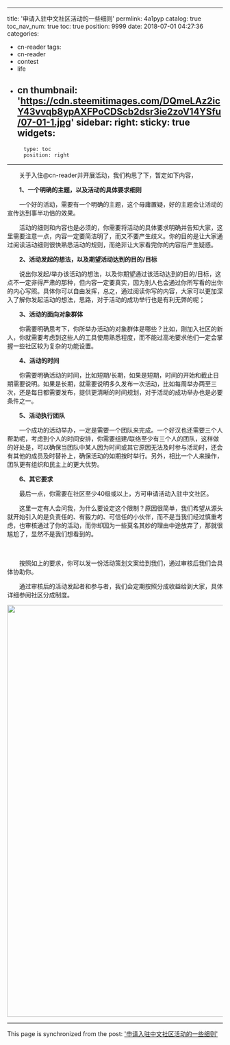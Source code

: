 
---
title: '申请入驻中文社区活动的一些细则'
permlink: 4a1pyp
catalog: true
toc_nav_num: true
toc: true
position: 9999
date: 2018-07-01 04:27:36
categories:
- cn-reader
tags:
- cn-reader
- contest
- life
- cn
thumbnail: 'https://cdn.steemitimages.com/DQmeLAz2icY43vvqb8ypAXFPoCDScb2dsr3ie2zoV14YSfu/07-01-1.jpg'
sidebar:
    right:
        sticky: true
widgets:
    -
        type: toc
        position: right
---


<html>
<p>　　关于入住@cn-reader并开展活动，我们构思了下，暂定如下内容，</p>
<p>　　<strong>1、一个明确的主题，以及活动的具体要求细则</strong></p>
<p>　　一个好的活动，需要有一个明确的主题，这个毋庸置疑，好的主题会让活动的宣传达到事半功倍的效果。</p>
<p>　　活动的细则和内容也是必须的，你需要将活动的具体要求明确并告知大家，这里需要注意一点，内容一定要简洁明了，而又不要产生歧义。你的目的是让大家通过阅读活动细则很快熟悉活动的规则，而绝非让大家看完你的内容后产生疑惑。</p>
<p>　　<strong>2、活动发起的想法，以及期望活动达到的目的/目标</strong></p>
<p>　　说出你发起/举办该活动的想法，以及你期望通过该活动达到的目的/目标，这点不一定非得严肃的那种，但内容一定要真实，因为别人也会通过你所写看的出你的内心写照。具体你可以自由发挥，总之，通过阅读你写的内容，大家可以更加深入了解你发起活动的想法，思路，对于活动的成功举行也是有利无弊的呢；</p>
<p>　　<strong>3、活动的面向对象群体</strong></p>
<p>　　你需要明确思考下，你所举办活动的对象群体是哪些？比如，刚加入社区的新人，你就需要考虑到这些人的工具使用熟悉程度，而不能过高地要求他们一定会掌握一些社区较为复杂的功能设置。</p>
<p>　　<strong>4、活动的时间</strong></p>
<p>　　你需要明确活动的时间，比如短期/长期，如果是短期，时间的开始和截止日期需要说明。如果是长期，就需要说明多久发布一次活动，比如每周举办两至三次，还是每日都需要发布，提供更清晰的时间规划，对于活动的成功举办也是必要条件之一。</p>
<p>　　<strong>5、活动执行团队</strong></p>
<p>　　一个成功的活动举办，一定是需要一个团队来完成。一个好汉也还需要三个人帮助呢，考虑到个人的时间安排，你需要组建/联络至少有三个人的团队，这样做的好处是，可以确保当团队中某人因为时间或其它原因无法及时参与活动时，还会有其他的成员及时替补上，确保活动的如期按时举行。另外，相比一个人来操作，团队更有组织和民主上的更大优势。</p>
<p>　　<strong>6、其它要求</strong></p>
<p>　　最后一点，你需要在社区至少40级或以上，方可申请活动入驻中文社区。</p>
<p>　　这里一定有人会问我，为什么要设定这个限制？原因很简单，我们希望从源头就开始引入的是负责任的、有毅力的、可信任的小伙伴，而不是当我们经过慎重考虑，也审核通过了你的活动，而你却因为一些莫名其妙的理由中途放弃了，那就很尴尬了，显然不是我们想看到的。</p>
<p>　　</p>
<p>　　按照如上的要求，你可以发一份活动策划文案给到我们，通过审核后我们会具体协助你。</p>
<p>　　通过审核后的活动发起者和参与者，我们会定期按照分成收益给到大家，具体详细参阅社区分成制度。</p>
<p><img src="https://cdn.steemitimages.com/DQmeLAz2icY43vvqb8ypAXFPoCDScb2dsr3ie2zoV14YSfu/07-01-1.jpg" width="1280" height="960"/></p>
</html>

- - -

This page is synchronized from the post: ['申请入驻中文社区活动的一些细则'](https://steemit.com/@rivalhw/4a1pyp)
